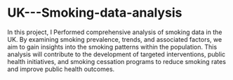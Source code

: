 # UK---Smoking-data-analysis

In this project, I Performed comprehensive analysis of smoking data in the UK. By examining smoking prevalence, trends, and associated factors, we aim to gain insights into the smoking patterns within the population. This analysis will contribute to the development of targeted interventions, public health initiatives, and smoking cessation programs to reduce smoking rates and improve public health outcomes.
